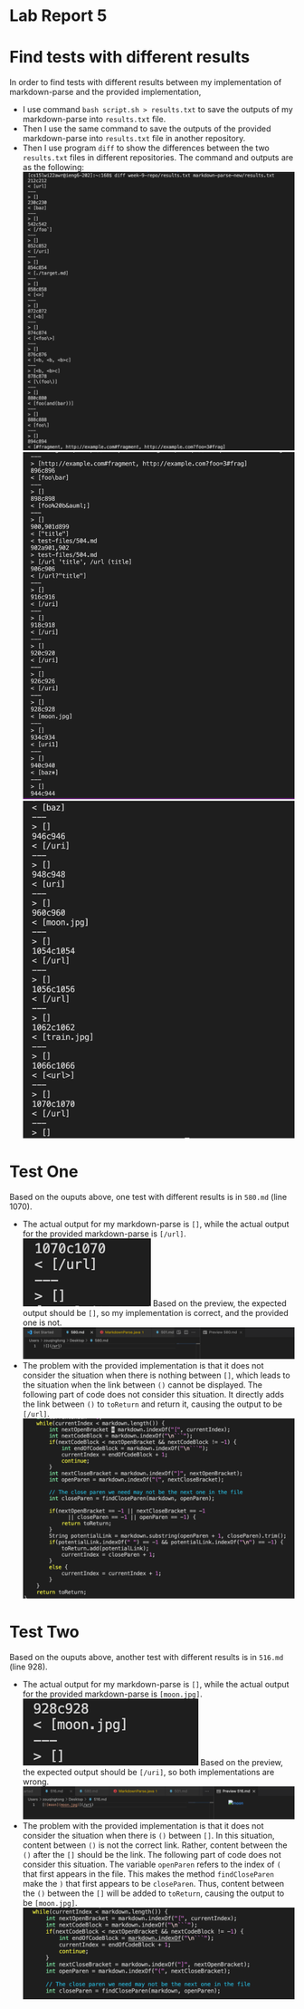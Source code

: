 # Lab Report 5
# Find tests with different results
In order to find tests with different results between my implementation of markdown-parse and the provided implementation,
* I use command `bash script.sh > results.txt` to save the outputs of my markdown-parse into `results.txt` file.
* Then I use the same command to save the outputs of the provided markdown-parse into `results.txt` file in another repository.
* Then I use program `diff` to show the differences between the two `results.txt` files in different repositories.
The command and outputs are as the following:
![diff1](diff1.png)
![diff2](diff2.png)
![diff3](diff3.png)
# Test One
Based on the ouputs above, one test with different results is in `580.md` (line 1070).
* The actual output for my markdown-parse is `[]`, while the actual output for the provided markdown-parse is `[/url]`.
![580diff](580diff.png)
Based on the preview, the expected output should be `[]`, so my implementation is correct, and the provided one is not.
![580output](580output.png)
* The problem with the provided implementation is that it does not consider the situation when there is nothing between `[]`, which leads to the situation when the link between `()` cannot be displayed.
The following part of code does not consider this situation. It directly adds the link between `()` to `toReturn` and return it, causing the output to be `[/url]`.
![580bug](580bug.png)
# Test Two
Based on the ouputs above, another test with different results is in `516.md` (line 928).
* The actual output for my markdown-parse is `[]`, while the actual output for the provided markdown-parse is `[moon.jpg]`.
![516diff](516diff.png)
Based on the preview, the expected output should be `[/uri]`, so both implementations are wrong.
![516output](516output.png)
* The problem with the provided implementation is that it does not consider the situation when there is `()` between `[]`. In this situation, content between `()` is not the correct link. Rather, content between the `()` after the `[]` should be the link.
The following part of code does not consider this situation. The variable `openParen` refers to the index of `(` that first appears in the file. This makes the method `findCloseParen` make the `)` that first appears to be `closeParen`.
Thus, content between the `()` between the `[]` will be added to `toReturn`, causing the output to be `[moon.jpg]`.
![516bug](516bug.png)